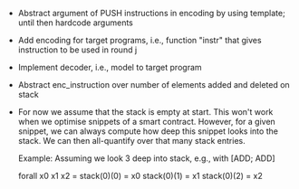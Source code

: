 * Abstract argument of PUSH instructions in encoding by using template; until
  then hardcode arguments

* Add encoding for target programs, i.e., function "instr" that gives
  instruction to be used in round j

* Implement decoder, i.e., model to target program

* Abstract enc_instruction over number of elements added and deleted on stack

* For now we assume that the stack is empty at start. This won't work
  when we optimise snippets of a smart contract. However, for a given
  snippet, we can always compute how deep this snippet looks into the
  stack. We can then all-quantify over that many stack entries.

  Example: Assuming we look 3 deep into stack, e.g., with [ADD; ADD]

  forall x0 x1 x2 =
    stack(0)(0) = x0
    stack(0)(1) = x1
    stack(0)(2) = x2

